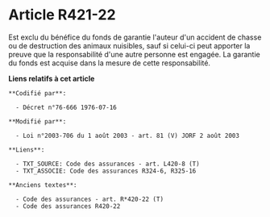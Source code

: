 # Article R421-22

Est exclu du bénéfice du fonds de garantie l'auteur d'un accident de chasse ou de destruction des animaux nuisibles, sauf si
celui-ci peut apporter la preuve que la responsabilité d'une autre personne est engagée. La garantie du fonds est acquise
dans la mesure de cette responsabilité.

**Liens relatifs à cet article**

	**Codifié par**:

	  - Décret n°76-666 1976-07-16

	**Modifié par**:

	  - Loi n°2003-706 du 1 août 2003 - art. 81 (V) JORF 2 août 2003

	**Liens**:

	  - TXT_SOURCE: Code des assurances - art. L420-8 (T)
	  - TXT_ASSOCIE: Code des assurances R324-6, R325-16

	**Anciens textes**:

	  - Code des assurances - art. R*420-22 (T)
	  - Code des assurances R420-22
